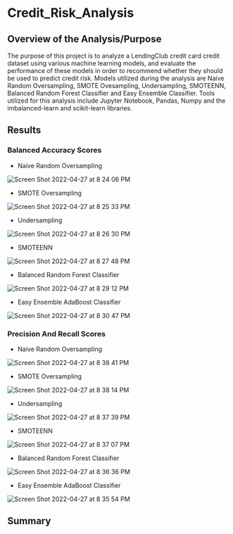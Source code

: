 # Credit_Risk_Analysis

## Overview of the Analysis/Purpose
The purpose of this project is to analyze a LendingClub credit card credit dataset using various machine learning models, and evaluate the performance of these models in order to recommend whether they should be used to predict credit risk.  Models utilized during the analysis are Naive Random Oversampling, SMOTE Ovesampling, Undersampling, SMOTEENN, Balanced Random Forest Classifier and Easy Ensemble Classifier.  Tools utilized for this analysis include Jupyter Notebook, Pandas, Numpy and the imbalanced-learn and scikit-learn libraries.  

## Results
### Balanced Accuracy Scores
- Naive Random Oversampling

![Screen Shot 2022-04-27 at 8 24 06 PM](https://user-images.githubusercontent.com/90944163/165657715-a85dc744-7f4f-4c82-8a52-d5c61efa779c.png)

- SMOTE Oversampling

![Screen Shot 2022-04-27 at 8 25 33 PM](https://user-images.githubusercontent.com/90944163/165657822-9a4e5cfa-c113-422b-9d2b-e2d7c43c0c4f.png)

- Undersampling 

![Screen Shot 2022-04-27 at 8 26 30 PM](https://user-images.githubusercontent.com/90944163/165657913-a1c48512-21cc-4c14-bc8c-9eff89c068fd.png)

- SMOTEENN

![Screen Shot 2022-04-27 at 8 27 48 PM](https://user-images.githubusercontent.com/90944163/165658024-11e547f7-44f9-4801-8806-0db1c5712478.png)

- Balanced Random Forest Classifier

![Screen Shot 2022-04-27 at 8 29 12 PM](https://user-images.githubusercontent.com/90944163/165658169-dc036109-f9b1-4fea-853b-40914e7e0f15.png)

- Easy Ensemble AdaBoost Classifier

![Screen Shot 2022-04-27 at 8 30 47 PM](https://user-images.githubusercontent.com/90944163/165658316-196ff442-6d67-4fce-aabb-d4e27097858a.png)

### Precision And Recall Scores
- Naive Random Oversampling

![Screen Shot 2022-04-27 at 8 38 41 PM](https://user-images.githubusercontent.com/90944163/165659027-fbb9b392-381a-4c14-9d91-187155c9f5f6.png)

- SMOTE Oversampling

![Screen Shot 2022-04-27 at 8 38 14 PM](https://user-images.githubusercontent.com/90944163/165658992-f0a6d6b7-b9be-4f1c-babf-13ad6bef70ff.png)

- Undersampling 

![Screen Shot 2022-04-27 at 8 37 39 PM](https://user-images.githubusercontent.com/90944163/165658941-fcb548fd-7363-4bc1-b948-5c9ea7e9cbbc.png)

- SMOTEENN

![Screen Shot 2022-04-27 at 8 37 07 PM](https://user-images.githubusercontent.com/90944163/165658894-8b7d9364-9d92-452b-8378-325c8b512ef0.png)

- Balanced Random Forest Classifier

![Screen Shot 2022-04-27 at 8 36 36 PM](https://user-images.githubusercontent.com/90944163/165658849-cef3d5ea-1880-42f8-bb66-4537c15c666d.png)

- Easy Ensemble AdaBoost Classifier 

![Screen Shot 2022-04-27 at 8 35 54 PM](https://user-images.githubusercontent.com/90944163/165658784-ad601674-abf9-438b-a349-6bc93d6b6588.png)

## Summary

